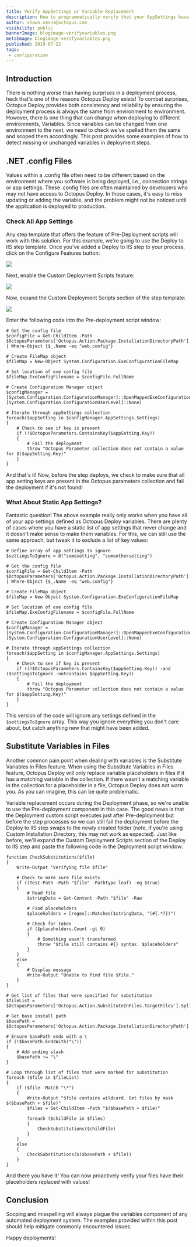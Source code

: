 ```yaml
---
title: Verify AppSettings or Variable Replacement
description: How to programmatically verify that your AppSettings have a matching Octopus Deploy variable defined and/or verify all variable replacement in files succeeded.
author: shawn.sesna@octopus.com
visibility: public
bannerImage: blogimage-verifyvariables.png
metaImage: blogimage-verifyvariables.png
published: 2019-07-22
tags:
 - configuration
---
```


## Introduction
There is nothing worse than having surprises in a deployment process, heck that's one of the reasons Octopus Deploy exists!  To combat surprises, Octopus Deploy provides both consistency and reliability by ensuring the deployment process is always the same from environment to environment.  However, there is one thing that can change when deploying to different environments, Variables.  Since variables can be changed from one environment to the next, we need to check we've spelled them the same and scoped them accordingly. This post provides some examples of how to detect missing or unchanged variables in deployment steps.

## .NET .config Files
Values within a .config file often need to be different based on the environment where you software is being deployed, i.e., connection strings or app settings.  These .config files are often maintained by developers who may not have access to Octopus Deploy. In those cases, it's easy to miss updating or adding the variable, and the problem might not be noticed until the application is deployed to production.

### Check All App Settings
Any step template that offers the feature of Pre-Deployment scripts will work with this solution.  For this example, we're going to use the Deploy to IIS step template.  Once you've added a Deploy to IIS step to your process, click on the Configure Features button:

![](configure-features.png)

Next, enable the Custom Deployment Scripts feature:

![](enable-custom-scripts.png)

Now, expand the Custom Deployment Scripts section of the step template:

![](expand-section.png)

Enter the following code into the Pre-deployment script window:

```PS
# Get the config file
$configFile = Get-ChildItem -Path $OctopusParameters['Octopus.Action.Package.InstallationDirectoryPath'] | Where-Object {$_.Name -eq "web.config"}

# Create FileMap object
$fileMap = New-Object System.Configuration.ExeConfigurationFileMap

# Set location of exe config file
$fileMap.ExeConfigFilename = $configFile.FullName

# Create Configuration Manager object
$configManager = [System.Configuration.ConfigurationManager]::OpenMappedExeConfiguration($fileMap, [System.Configuration.ConfigurationUserLevel]::None)

# Iterate through appSettings collection
foreach($appSetting in $configManager.AppSettings.Settings)
{
	# Check to see if key is present
    if (!$OctopusParameters.ContainsKey($appSetting.Key))
    {
    	# Fail the deployment
        throw "Octopus Parameter collection does not contain a value for $($appSetting.Key)"
    }
}
```

And that's it!  Now, before the step deploys, we check to make sure that all app setting keys are present in the Octopus parameters collection and fail the deployment if it's not found!

### What About Static App Settings?
Fantastic question!  The above example really only works when you have all of your app settings defined as Octopus Deploy variables.  There are plenty of cases where you have a static list of app settings that never change and it doesn't make sense to make them variables.  For this, we can still use the same approach, but tweak it to exclude a list of key values:

```PS
# Define array of app settings to ignore
$settingsToIgnore = @("somesetting", "someothersetting")

# Get the config file
$configFile = Get-ChildItem -Path $OctopusParameters['Octopus.Action.Package.InstallationDirectoryPath'] | Where-Object {$_.Name -eq "web.config"}

# Create FileMap object
$fileMap = New-Object System.Configuration.ExeConfigurationFileMap

# Set location of exe config file
$fileMap.ExeConfigFilename = $configFile.FullName

# Create Configuration Manager object
$configManager = [System.Configuration.ConfigurationManager]::OpenMappedExeConfiguration($fileMap, [System.Configuration.ConfigurationUserLevel]::None)

# Iterate through appSettings collection
foreach($appSetting in $configManager.AppSettings.Settings)
{
	# Check to see if key is present
    if ((!$OctopusParameters.ContainsKey($appSetting.Key)) -and ($settingsToIgnore -notcontains $appSetting.Key))
    {
    	# Fail the deployment
        throw "Octopus Parameter collection does not contain a value for $($appSetting.Key)"
    }
}
```
This version of the code will ignore any settings defined in the `$settingsToIgnore` array.  This way you ignore everything you don't care about, but catch anything new that might have been added.

## Substitute Variables in Files
Another common pain point when dealing with variables is the Substitute Variables in Files feature.  When using the Substitute Variables in Files feature, Octopus Deploy will only replace variable placeholders in files if it has a matching variable in the collection. If there wasn't a matching variable in the collection for a placeholder in a file, Octopus Deploy does not warn you.  As you can imagine, this can be quite problematic. 

Variable replacement occurs during the Deployment phase, so we're unable to use the Pre-deployment component in this case.  The good news is that the Deployment custom script executes just after Pre-deployment but before the step processes so we can still fail the deployment before the Deploy to IIS step swaps to the newly created folder (note, if you're using Custom Installation Directory, this may not work as expected).  Just like before, we'll expand the Custom Deployment Scripts section of the Deploy to IIS step and paste the following code in the Deployment script window:

```PS
function CheckSubstitutions($file)
{
    Write-Output "Verifying file $file"
   
    # Check to make sure file exists
    if ((Test-Path -Path "$file" -PathType leaf) -eq $true)
    {       
        # Read file
        $stringData = Get-Content -Path "$file" -Raw
        
        # Find placeholders
        $placeholders = [regex]::Matches($stringData, "(#{.*?})")

        # Check for token
        if ($placeholders.Count -gt 0)
        {
            # Something wasn't transformed
            throw "$file still contains #{} syntax. $placeholders"
        }
    }
    else
    {
        # Display message
        Write-Output "Unable to find file $file."
    }
}

# Get list of files that were specified for substitution
$fileList = $OctopusParameters['Octopus.Action.SubstituteInFiles.TargetFiles'].Split([Environment]::NewLine)

# Get base install path
$basePath = $OctopusParameters['Octopus.Action.Package.InstallationDirectoryPath']

# Ensure basePath ends with a \
if (!$basePath.EndsWith("\"))
{
	# Add ending slash
    $basePath += "\"
}

# Loop through list of files that were marked for substitution
foreach ($file in $fileList)
{
    if ($file -Match "\*")
    {
        Write-Output "$file contains wildcard. Get files by mask $($basePath + $file)"
        $files = Get-ChildItem -Path "$($basePath + $file)"

        foreach ($childFile in $files)
        {
            CheckSubstitutions($childFile)
        }
    }
    else 
    {
        CheckSubstitutions($($basePath + $file))
    }
}
```

And there you have it!  You can now proactively verify your files have their placeholders replaced with values!

## Conclusion
Scoping and misspelling will always plague the variables component of any automated deployment system.  The examples provided within this post should help mitigate commonly encountered issues.

Happy deployments!